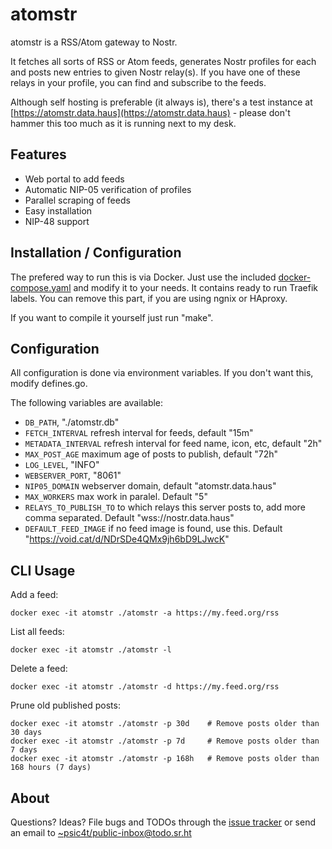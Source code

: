 # atomstr

atomstr is a RSS/Atom gateway to Nostr.

It fetches all sorts of RSS or Atom feeds, generates Nostr profiles for each and posts new entries to given Nostr relay(s). If you have one of these relays in your profile, you can find and subscribe to the feeds.

Although self hosting is preferable (it always is), there's a test instance at [https://atomstr.data.haus](https://atomstr.data.haus) - please don't hammer this too much as it is running next to my desk.

## Features

- Web portal to add feeds
- Automatic NIP-05 verification of profiles
- Parallel scraping of feeds
- Easy installation
- NIP-48 support

## Installation / Configuration

The prefered way to run this is via Docker. Just use the included [docker-compose.yaml](https://git.sr.ht/~psic4t/atomstr/blob/master/docker-compose.yaml) and modify it to your needs. It contains ready to run Traefik labels. You can remove this part, if you are using ngnix or HAproxy.

If you want to compile it yourself just run "make". 


## Configuration

All configuration is done via environment variables. If you don't want this, modify defines.go.

The following variables are available:

- `DB_PATH`, "./atomstr.db"
- `FETCH_INTERVAL` refresh interval for feeds, default "15m"
- `METADATA_INTERVAL` refresh interval for feed name, icon, etc, default "2h"
- `MAX_POST_AGE` maximum age of posts to publish, default "72h"
- `LOG_LEVEL`, "INFO"
- `WEBSERVER_PORT`, "8061"
- `NIP05_DOMAIN` webserver domain, default  "atomstr.data.haus"
- `MAX_WORKERS` max work in paralel. Default "5"
- `RELAYS_TO_PUBLISH_TO` to which relays this server posts to, add more comma separated. Default "wss://nostr.data.haus"
- `DEFAULT_FEED_IMAGE` if no feed image is found, use this. Default "https://void.cat/d/NDrSDe4QMx9jh6bD9LJwcK"

## CLI Usage

Add a feed:

    docker exec -it atomstr ./atomstr -a https://my.feed.org/rss

List all feeds:

    docker exec -it atomstr ./atomstr -l


Delete a feed:

    docker exec -it atomstr ./atomstr -d https://my.feed.org/rss

Prune old published posts:

    docker exec -it atomstr ./atomstr -p 30d    # Remove posts older than 30 days
    docker exec -it atomstr ./atomstr -p 7d     # Remove posts older than 7 days  
    docker exec -it atomstr ./atomstr -p 168h   # Remove posts older than 168 hours (7 days)


## About

Questions? Ideas? File bugs and TODOs through the [issue
tracker](https://todo.sr.ht/~psic4t/atomstr) or send an email to
[~psic4t/public-inbox@todo.sr.ht](mailto:~psic4t/public-inbox@todo.sr.ht)

